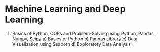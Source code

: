 # Machine Learning and Deep Learning
1) Basics of Python, OOPs and Problem-Solving using Python, Pandas, Numpy, Scipy
  a) Basics of Python 
  b) Pandas Library
  c) Data Visualisation using Seaborn
  d) Exploratory Data Analysis
